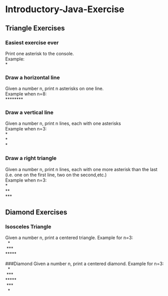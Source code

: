 # Introductory-Java-Exercise


## Triangle Exercises
### Easiest exercise ever
Print one asterisk to the console.<br/>
Example:<br/>
\*<br/>

### Draw a horizontal line
Given a number n, print n asterisks on one line.<br/>
Example when n=8:<br/>
\*\*\*\*\*\*\*\* <br/>

### Draw a vertical line
Given a number n, print n lines, each with one asterisks<br/>
Example when n=3:<br/>
\*<br/>
\*<br/>
\*<br/>

### Draw a right triangle
Given a number n, print n lines, each with one more asterisk than the last (i.e. one on the first line, two on the second,etc.)<br/>
Example when n=3:<br/>
\*<br/>
\*\*<br/>
\*\*\*<br/>

## Diamond Exercises
### Isosceles Triangle
Given a number n, print a centered triangle. Example for n=3:<br/>
&nbsp;&nbsp;\*<br/>
&nbsp;\*\*\*<br/>
\*\*\*\*\*<br/>

###Diamond
Given a number n, print a centered diamond. Example for n=3:<br/>
&nbsp;&nbsp;\*<br/>
&nbsp;\*\*\*<br/>
\*\*\*\*\*<br/>
&nbsp;\*\*\*<br/>
&nbsp;&nbsp;\*<br/>

